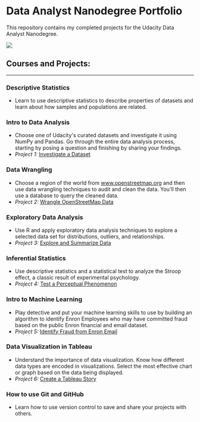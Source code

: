 # Data Analyst Nanodegree Portfolio

This repository contains my completed projects for the Udacity Data Analyst Nanodegree. 

<img src="https://s3-us-west-2.amazonaws.com/udacity-printer/production/certificates/ab016884-3d90-499f-9af7-720eec87de2c.svg">

## Courses and Projects:
---

### Descriptive Statistics
* Learn to use descriptive statistics to describe properties of datasets and learn about how samples and populations are related.
  
### Intro to Data Analysis
* Choose one of Udacity's curated datasets and investigate it using NumPy and Pandas. Go through the entire data analysis process, starting by posing a question and finishing by sharing your findings.
* *Project 1:* [Investigate a Dataset]()

### Data Wrangling
* Choose a region of the world from www.openstreetmap.org and then use data wrangling techniques to audit and clean the data. You'll then use a database to query the cleaned data.
* *Project 2:* [Wrangle OpenStreetMap Data]()

### Exploratory Data Analysis
* Use R and apply exploratory data analysis techniques to explore a selected data set for distributions, outliers, and relationships.
* *Project 3:* [Explore and Summarize Data]()

### Inferential Statistics
* Use descriptive statistics and a statistical test to analyze the Stroop effect, a classic result of experimental psychology.
* *Project 4:* [Test a Perceptual Phenomenon]()

### Intro to Machine Learning
* Play detective and put your machine learning skills to use by building an algorithm to identify Enron Employees who may have committed fraud based on the public Enron financial and email dataset.
* *Project 5:* [Identify Fraud from Enron Email]()

### Data Visualization in Tableau
* Understand the importance of data visualization. Know how different data types are encoded in visualizations. Select the most effective chart or graph based on the data being displayed. 
* *Project 6:* [Create a Tableau Story]()

### How to use Git and GitHub
* Learn how to use version control to save and share your projects with others.

